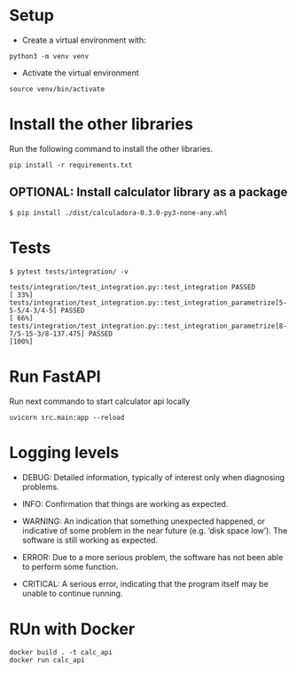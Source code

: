 # Setup
* Create a virtual environment with:
```
python3 -m venv venv
```

* Activate the virtual environment

```
source venv/bin/activate
```

# Install the other libraries
Run the following command to install the other libraries.

```
pip install -r requirements.txt
```


## OPTIONAL: Install calculator library as a package
````
$ pip install ./dist/calculadora-0.3.0-py3-none-any.whl
````

# Tests

````
$ pytest tests/integration/ -v
````
````
tests/integration/test_integration.py::test_integration PASSED                                                                                [ 33%]
tests/integration/test_integration.py::test_integration_parametrize[5-5-5/4-3/4-5] PASSED                                                     [ 66%]
tests/integration/test_integration.py::test_integration_parametrize[8-7/5-15-3/8-137.475] PASSED                                              [100%]
````




# Run FastAPI
Run next commando to start calculator api locally

```
uvicorn src.main:app --reload
```

# Logging levels
* DEBUG: Detailed information, typically of interest only when diagnosing problems.

* INFO: Confirmation that things are working as expected.

* WARNING: An indication that something unexpected happened, or indicative of some problem in the near future (e.g. ‘disk space low’). The software is still working as expected.

* ERROR: Due to a more serious problem, the software has not been able to perform some function.

* CRITICAL: A serious error, indicating that the program itself may be unable to continue running.

# RUn with Docker
```
docker build . -t calc_api 
docker run calc_api
```
